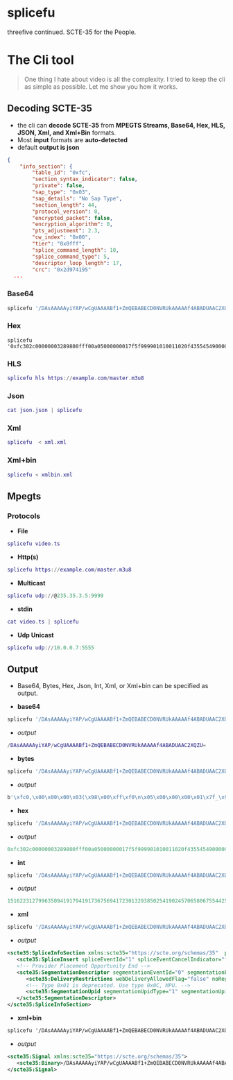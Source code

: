 # splicefu
threefive continued.  SCTE-35 for the People.


# The Cli tool
> One thing I hate about video is all the complexity. I tried to keep the cli as simple as possible.
> Let me show you how it works.

## Decoding SCTE-35 
* the cli can __decode SCTE-35__ from __MPEGTS Streams, Base64, Hex, HLS, JSON, Xml, and Xml+Bin__ formats.
* Most __input__ formats are __auto-detected__ 
* default __output is json__
```json
{
    "info_section": {
        "table_id": "0xfc",
        "section_syntax_indicator": false,
        "private": false,
        "sap_type": "0x03",
        "sap_details": "No Sap Type",
        "section_length": 44,
        "protocol_version": 0,
        "encrypted_packet": false,
        "encryption_algorithm": 0,
        "pts_adjustment": 2.3,
        "cw_index": "0x00",
        "tier": "0x0fff",
        "splice_command_length": 10,
        "splice_command_type": 5,
        "descriptor_loop_length": 17,
        "crc": "0x2d974195"
  ...

```
### Base64 

```asm
splicefu '/DAsAAAAAyiYAP/wCgUAAAABf1+ZmQEBABECD0NVRUkAAAAAf4ABADUAAC2XQZU='
```

### Hex

```smalltalk
splicefu '0xfc302c00000003289800fff00a05000000017f5f999901010011020f43554549000000007f8001003500002d974195'
```

### HLS

```lua
splicefu hls https://example.com/master.m3u8
```

### Json

```lua
cat json.json | splicefu
```
### Xml

```lua
splicefu  < xml.xml
```
### Xml+bin

```lua
splicefu < xmlbin.xml
```
## Mpegts

### Protocols

* __File__
  
```lua
splicefu video.ts
```

* __Http(s)__
  
```lua
splicefu https://example.com/master.m3u8
```

* __Multicast__

```lua
splicefu udp://@235.35.3.5:9999
```

* __stdin__

```lua
cat video.ts | splicefu
```

* __Udp Unicast__

```lua
splicefu udp://10.0.0.7:5555
```

## Output

* Base64, Bytes, Hex, Json, Int, Xml, or Xml+bin can be specified as output.

* __base64__
```lua
splicefu '/DAsAAAAAyiYAP/wCgUAAAABf1+ZmQEBABECD0NVRUkAAAAAf4ABADUAAC2XQZU=' base64
```
* _output_
```lua
/DAsAAAAAyiYAP/wCgUAAAABf1+ZmQEBABECD0NVRUkAAAAAf4ABADUAAC2XQZU=
```
* __bytes__
```lua
splicefu '/DAsAAAAAyiYAP/wCgUAAAABf1+ZmQEBABECD0NVRUkAAAAAf4ABADUAAC2XQZU=' bytes
```
* _output_
```lua
b'\xfc0,\x00\x00\x00\x03(\x98\x00\xff\xf0\n\x05\x00\x00\x00\x01\x7f_\x99\x99\x01\x01\x00\x11\x02\x0fCUEI\x00\x00\x00\x00\x7f\x80\x01\x005\x00\x00-\x97A\x95'
```
* __hex__
```lua
splicefu '/DAsAAAAAyiYAP/wCgUAAAABf1+ZmQEBABECD0NVRUkAAAAAf4ABADUAAC2XQZU=' hex
```
* _output_
```lua
0xfc302c00000003289800fff00a05000000017f5f999901010011020f43554549000000007f8001003500002d974195
```
* __int__
```lua
splicefu '/DAsAAAAAyiYAP/wCgUAAAABf1+ZmQEBABECD0NVRUkAAAAAf4ABADUAAC2XQZU=' int
```
* _output_
```lua
151622312799635094191794191736756941723013293850254190245706580675544251579467254651746556435953373552591284683157
```
* __xml__
```lua
splicefu '/DAsAAAAAyiYAP/wCgUAAAABf1+ZmQEBABECD0NVRUkAAAAAf4ABADUAAC2XQZU=' xml
```
* _output_
```xml
<scte35:SpliceInfoSection xmlns:scte35="https://scte.org/schemas/35"  ptsAdjustment="207000" protocolVersion="0" sapType="3" tier="4095">
   <scte35:SpliceInsert spliceEventId="1" spliceEventCancelIndicator="false" spliceImmediateFlag="true" eventIdComplianceFlag="true" availNum="1" availsExpected="1" outOfNetworkIndicator="false" uniqueProgramId="39321"/>
   <!-- Provider Placement Opportunity End -->
   <scte35:SegmentationDescriptor segmentationEventId="0" segmentationEventCancelIndicator="false" segmentationEventIdComplianceIndicator="true" segmentationTypeId="53" segmentNum="0" segmentsExpected="0">
      <scte35:DeliveryRestrictions webDeliveryAllowedFlag="false" noRegionalBlackoutFlag="false" archiveAllowedFlag="false" deviceRestrictions="0"/>
      <!-- Type 0x01 is deprecated. Use type 0x0C, MPU. -->
      <scte35:SegmentationUpid segmentationUpidType="1" segmentationUpidFormat="hexbinary"/>
   </scte35:SegmentationDescriptor>
</scte35:SpliceInfoSection>
```
* __xml+bin__
```xml
splicefu '/DAsAAAAAyiYAP/wCgUAAAABf1+ZmQEBABECD0NVRUkAAAAAf4ABADUAAC2XQZU=' xmlbin
```
* _output_
```xml
<scte35:Signal xmlns:scte35="https://scte.org/schemas/35">
   <scte35:Binary>/DAsAAAAAyiYAP/wCgUAAAABf1+ZmQEBABECD0NVRUkAAAAAf4ABADUAAC2XQZU=</scte35:Binary>
</scte35:Signal>
```


